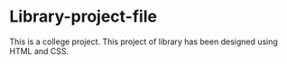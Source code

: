 # Library-project-file
This is a  college project.  This project of library has been designed using HTML and CSS.
